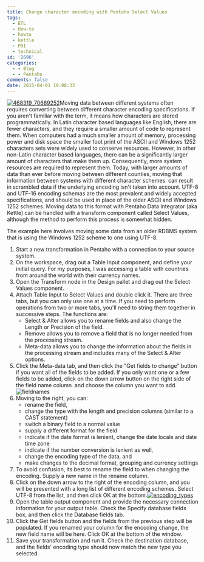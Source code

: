 ```yaml
---
title: Change character encoding with Pentaho Select Values
tags:
  - ETL
  - How-to
  - howto
  - kettle
  - PDI
  - technical
id: '2696'
categories:
  - - Blog
  - - Pentaho
comments: false
date: 2015-04-01 19:08:33
---
```


[![468319_70689252](http://edpflager.com/wp-content/uploads/2015/04/468319_70689252-300x225.jpg)](http://edpflager.com/wp-content/uploads/2015/04/468319_70689252.jpg)Moving data between different systems often requires converting between different character encoding specifications. If you aren't familiar with the term, it means how characters are stored programmatically. In Latin character based languages like English, there are fewer characters, and they require a smaller amount of code to represent them. When computers had a much smaller amount of memory, processing power and disk space the smaller foot print of the ASCII and Windows 1252 characters sets were widely used to conserve resources. However, in other non-Latin character based languages, there can be a significantly larger amount of characters that make them up. Consequently, more system resources are required to represent them. Today, with larger amounts of data than ever before moving between different counties, moving that information between systems with different character schemes  can result in scrambled data if the underlying encoding isn't taken into account. UTF-8 and UTF-16 encoding schemas are the most prevalent and widely accepted specifications, and should be used in place of the older ASCII and Windows 1252 schemes. Moving data to this format with Pentaho Data Integrator (aka Kettle) can be handled with a transform component called Select Values, although the method to perform this process is somewhat hidden.
<!-- more -->
The example here involves moving some data from an older RDBMS system that is using the Windows 1252 scheme to one using UTF-8.

1.  Start a new transformation in Pentaho with a connection to your source system.
2.  On the workspace, drag out a Table Input component, and define your initial query. For my purposes, I was accessing a table with countries from around the world with their currency names.
3.  Open the Transform node in the Design pallet and drag out the Select Values component.
4.  Attach Table Input to Select Values and double click it. There are three tabs, but you can only use one at a time. If you need to perform operations from two or more tabs, you'll need to string them together in successive steps. The functions are:
    *   Select & Alter allows you to rename fields and also change the Length or Precision of the field.
    *   Remove allows you to remove a field that is no longer needed from the processing stream.
    *   Meta-data allows you to change the information about the fields in the processing stream and includes many of the Select & Alter options.
5.  Click the Meta-data tab, and then click the "Get fields to change" button if you want all of the fields to be added. If you only want one or a few fields to be added, click on the down arrow button on the right side of the field name column  and choose the column you want to add. ![fieldnames](http://edpflager.com/wp-content/uploads/2015/04/fieldnames-300x293.png)
6.  Moving to the right, you can:
    *   rename the field, 
    *   change the type with the length and precision columns (similar to a CAST statement)
    *   switch a binary field to a normal value
    *   supply a different format for the field
    *   indicate if the date format is lenient, change the date locale and date time zone 
    *   indicate if the number conversion is lenient as well, 
    *   change the encoding type of the data, and
    *   make changes to the decimal format, grouping and currency settings
7.  To avoid confusion, its best to rename the field to when changing the encoding. Supply a new name in the rename column.
8.  Click on the down arrow to the right of the encoding column, and you will be presented with a long list of different encoding schemes. Select UTF-8 from the list, and then click OK at the bottom.[![encoding_types](http://edpflager.com/wp-content/uploads/2015/04/encoding_types-233x300.png)](http://edpflager.com/wp-content/uploads/2015/04/encoding_types.png)
9.  Open the table output component and provide the necessary connection information for your output table. Check the Specify database fields box, and then click the Database fields tab.
10.  Click the Get fields button and the fields from the previous step will be populated. If you renamed your column for the encoding change, the new field name will be here. Click OK at the bottom of the window.
11.  Save your transformation and run it. Check the destination database, and the fields' encoding type should now match the new type you selected.